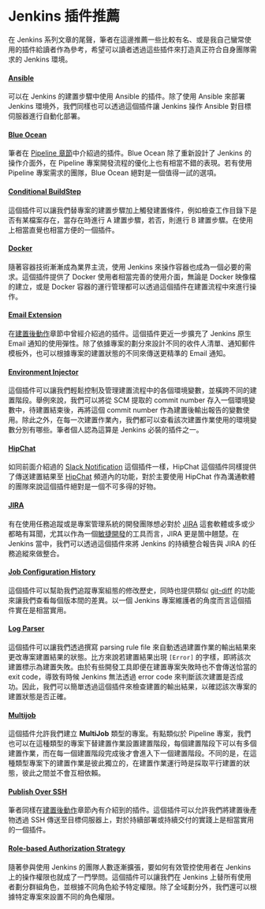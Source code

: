 # Jenkins 插件推薦

在 Jenkins 系列文章的尾聲，筆者在這邊推薦一些比較有名、或是我自己蠻常使用的插件給讀者作為參考，希望可以讀者透過這些插件來打造真正符合自身團隊需求的 Jenkins 環境。

#### [Ansible](https://plugins.jenkins.io/ansible)

可以在 Jenkins 的建置步驟中使用 Ansible 的插件。除了使用 Ansible 來部署 Jenkins 環境外，我們同樣也可以透過這個插件讓 Jenkins 操作 Ansible 對目標伺服器進行自動化部署。

#### [Blue Ocean](https://plugins.jenkins.io/blueocean)

筆者在 [Pipeline 章節](https://tsoliangwu0130.gitbooks.io/learn-ansible-and-jenkins-in-30-days/content/jenkins/jenkins-pipeline.html)中介紹過的插件。Blue Ocean 除了重新設計了 Jenkins 的操作介面外，在 Pipeline 專案開發流程的優化上也有相當不錯的表現。若有使用 Pipeline 專案需求的團隊，Blue Ocean 絕對是一個值得一試的選項。

#### [Conditional BuildStep](https://plugins.jenkins.io/conditional-buildstep)

這個插件可以讓我們替專案的建置步驟加上觸發建置條件，例如檢查工作目錄下是否有某檔案存在，當存在時進行 A 建置步驟，若否，則進行 B 建置步驟。在使用上相當直覺也相當方便的一個插件。

#### [Docker](https://plugins.jenkins.io/docker-plugin)

隨著容器技術漸漸成為業界主流，使用 Jenkins 來操作容器也成為一個必要的需求。這個插件提供了 Docker 使用者相當完善的使用介面，無論是 Docker 映像檔的建立，或是 Docker 容器的運行管理都可以透過這個插件在建置流程中來進行操作。

#### [Email Extension](https://plugins.jenkins.io/email-ext)

在[建置後動作](https://tsoliangwu0130.gitbooks.io/learn-ansible-and-jenkins-in-30-days/content/jenkins/jenkins-post-build-actions.html)章節中曾經介紹過的插件。這個插件更近一步擴充了 Jenkins 原生 Email 通知的使用彈性。除了依據專案的劃分來設計不同的收件人清單、通知郵件模板外，也可以根據專案的建置狀態的不同來傳送更精準的 Email 通知。

#### [Environment Injector](https://plugins.jenkins.io/envinject)

這個插件可以讓我們輕鬆控制及管理建置流程中的各個環境變數，並橫跨不同的建置階段。舉例來說，我們可以將從 SCM 提取的 commit number 存入一個環境變數中，待建置結束後，再將這個 commit number 作為建置後輸出報告的變數使用。除此之外，在每一次建置作業內，我們都可以查看該次建置作業使用的環境變數分別有哪些。筆者個人認為這算是 Jenkins 必裝的插件之一。

#### [HipChat](https://plugins.jenkins.io/hipchat)

如同前面介紹過的 [Slack Notification](https://plugins.jenkins.io/slack) 這個插件一樣，HipChat 這個插件同樣提供了傳送建置結果至 [HipChat](https://www.stride.com/) 頻道內的功能，對於主要使用 HipChat 作為溝通軟體的團隊來說這個插件絕對是一個不可多得的好物。

#### [JIRA](https://plugins.jenkins.io/jira)

有在使用任務追蹤或是專案管理系統的開發團隊想必對於 [JIRA](https://jira.atlassian.com/) 這套軟體或多或少都略有耳聞，尤其以作為一個[敏捷開發](https://zh.wikipedia.org/wiki/%E6%95%8F%E6%8D%B7%E8%BD%AF%E4%BB%B6%E5%BC%80%E5%8F%91)的工具而言，JIRA 更是箇中翹楚。在 Jenkins 當中，我們可以透過這個插件來將 Jenkins 的持續整合報告與 JIRA 的任務追縱來做整合。

#### [Job Configuration History](https://plugins.jenkins.io/jobConfigHistory)

這個插件可以幫助我們追蹤專案組態的修改歷史，同時也提供類似 [git-diff](https://git-scm.com/docs/git-diff) 的功能來讓我們查看每個版本間的差異。以一個 Jenkins 專案維護者的角度而言這個插件實在是相當實用。

#### [Log Parser](https://plugins.jenkins.io/log-parser)

這個插件可以讓我們透過撰寫 parsing rule file 來自動透過建置作業的輸出結果來更改專案建置結果的狀態。比方來說若建置結果出現 `[Error]` 的字樣，即將該次建置標示為建置失敗。由於有些開發工具即便在建置專案失敗時也不會傳送恰當的 exit code，導致有時候 Jenkins 無法透過 error code 來判斷該次建置是否成功。因此，我們可以簡單透過這個插件來檢查建置的輸出結果，以確認該次專案的建置狀態是否正確。

#### [Multijob](https://plugins.jenkins.io/jenkins-multijob-plugin)

這個插件允許我們建立 **MultiJob** 類型的專案。有點類似於 Pipeline 專案，我們也可以在這種類型的專案下替建置作業設置建置階段，每個建置階段下可以有多個建置作業，而在每一個建置階段完成後才會進入下一個建置階段。不同的是，在這種類型專案下的建置作業是彼此獨立的，在建置作業運行時是採取平行建置的狀態，彼此之間並不會互相依賴。

#### [Publish Over SSH](https://plugins.jenkins.io/publish-over-ssh)

筆者同樣在[建置後動作](https://tsoliangwu0130.gitbooks.io/learn-ansible-and-jenkins-in-30-days/content/jenkins/jenkins-post-build-actions.html)章節內有介紹到的插件。這個插件可以允許我們將建置後產物透過 SSH 傳送至目標伺服器上，對於持續部署或持續交付的實踐上是相當實用的一個插件。

#### [Role-based Authorization Strategy](https://plugins.jenkins.io/role-strategy)

隨著參與使用 Jenkins 的團隊人數逐漸擴張，要如何有效管控使用者在 Jenkins 上的操作權限也就成了一門學問。這個插件可以讓我們在 Jenkins 上替所有使用者劃分群組角色，並根據不同角色給予特定權限。除了全域劃分外，我們還可以根據特定專案來設置不同的角色權限。
